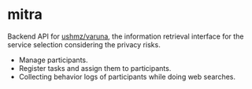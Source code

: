 # mitra

Backend API for [ushmz/varuna](https://github.com/ushmz/varuna), the information retrieval interface for the service selection considering the privacy risks.

- Manage participants.
- Register tasks and assign them to participants.
- Collecting behavior logs of participants while doing web searches.
